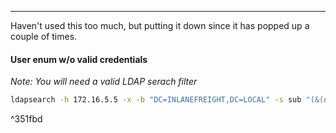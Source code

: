 -- -
Haven't used this too much, but putting it down since it has popped up a couple of times.
#### User enum w/o valid credentials
*Note: You will need a valid LDAP serach filter*
```bash
ldapsearch -h 172.16.5.5 -x -b "DC=INLANEFREIGHT,DC=LOCAL" -s sub "(&(objectclass=user))"  | grep sAMAccountName: | cut -f2 -d" "
```

^351fbd
